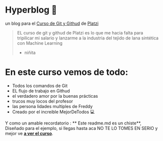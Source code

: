 # Hyperblog 🖤
un blog para el [Curso de Git y Githud](https://platzi.com/cursos/git-github/ "Curso de Git y Githud") de [Platzi](https://platzi.com/new-home/ "Platzi")
> EL curso de git y githud de Platzi es lo que me hacia falta para tripilicar mi salario y lanzarme a la industria del tejido de lana sintética con Machine Learning
>- niñita

# En este curso vemos de todo:
* Todos los comandos de Git
* EL flujo de trabajo en Githud 
* el verdadero amor por la buenas prácticas 
* trucos muy locos del profesor 
* las persona lidades multiples de Freddy
* Creado por el increible MejorDeTodos 💻

Y como un amable recordatorio  : ** Este readme.md es un chiste**, Diseñado para el ejemplo, si llegas hasta aca NO TE LO TOMES EN SERIO y mejor ve [**a ver el curso**](https://platzi.com/ruta/web-next/?school=_escuela_web_ "a ver el curso").